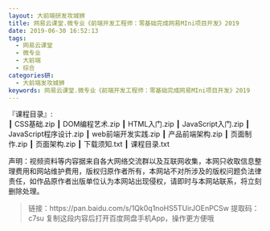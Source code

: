 ```yaml
---
layout: 大前端研发攻城狮
title: 网易云课堂.微专业《前端开发工程师：零基础完成网易MIni项目开发》2019
date: 2019-06-30 16:52:13
tags:
  - 网易云课堂
  - 微专业
  - 大前端
  - 综合
categories研:
  - 大前端发攻城狮
keywords: 网易云课堂.微专业《前端开发工程师：零基础完成网易MIni项目开发》2019
---
```

『课程目录』:         
┃  CSS基础.zip
┃  DOM编程艺术.zip
┃  HTML入门.zip
┃  JavaScript入门.zip
┃  JavaScript程序设计.zip
┃  web前端开发实践.zip
┃  产品前端架构.zip
┃  页面制作.zip
┃  页面架构.zip
┃  下载须知.txt
┃  课程目录.txt
<!-- more -->  

<div class="post-copyright">
    <div class="post-copyright__author">
      <span class="post-copyright-meta">声明：视频资料等内容据来自各大网络交流群以及互联网收集，本网只收取信息整理费用和网站维护费用，版权归原作者所有，本网站不对所涉及的版权问题负法律责任，如作品原作者出版单位认为本网站出现侵权，请即时与本网站联系，将立刻删除处理。 </span>
    </div>
</div>

<blockquote class="blockquote-center">
链接：https://pan.baidu.com/s/1Qk0q1noHS5TUirJOEnPCSw 
提取码：c7su 
复制这段内容后打开百度网盘手机App，操作更方便哦
</blockquote>
